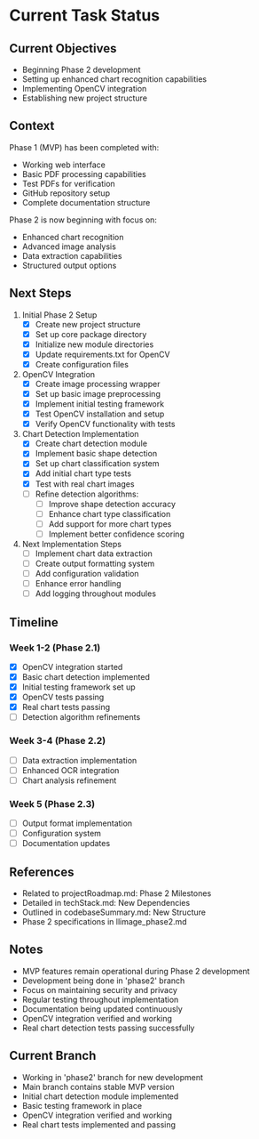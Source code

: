# Current Task Status

## Current Objectives
- Beginning Phase 2 development
- Setting up enhanced chart recognition capabilities
- Implementing OpenCV integration
- Establishing new project structure

## Context
Phase 1 (MVP) has been completed with:
- Working web interface
- Basic PDF processing capabilities
- Test PDFs for verification
- GitHub repository setup
- Complete documentation structure

Phase 2 is now beginning with focus on:
- Enhanced chart recognition
- Advanced image analysis
- Data extraction capabilities
- Structured output options

## Next Steps
1. Initial Phase 2 Setup
   - [x] Create new project structure
   - [x] Set up core package directory
   - [x] Initialize new module directories
   - [x] Update requirements.txt for OpenCV
   - [x] Create configuration files

2. OpenCV Integration
   - [x] Create image processing wrapper
   - [x] Set up basic image preprocessing
   - [x] Implement initial testing framework
   - [x] Test OpenCV installation and setup
   - [x] Verify OpenCV functionality with tests

3. Chart Detection Implementation
   - [x] Create chart detection module
   - [x] Implement basic shape detection
   - [x] Set up chart classification system
   - [x] Add initial chart type tests
   - [x] Test with real chart images
   - [ ] Refine detection algorithms:
     - [ ] Improve shape detection accuracy
     - [ ] Enhance chart type classification
     - [ ] Add support for more chart types
     - [ ] Implement better confidence scoring

4. Next Implementation Steps
   - [ ] Implement chart data extraction
   - [ ] Create output formatting system
   - [ ] Add configuration validation
   - [ ] Enhance error handling
   - [ ] Add logging throughout modules

## Timeline
### Week 1-2 (Phase 2.1)
- [x] OpenCV integration started
- [x] Basic chart detection implemented
- [x] Initial testing framework set up
- [x] OpenCV tests passing
- [x] Real chart tests passing
- [ ] Detection algorithm refinements

### Week 3-4 (Phase 2.2)
- [ ] Data extraction implementation
- [ ] Enhanced OCR integration
- [ ] Chart analysis refinement

### Week 5 (Phase 2.3)
- [ ] Output format implementation
- [ ] Configuration system
- [ ] Documentation updates

## References
- Related to projectRoadmap.md: Phase 2 Milestones
- Detailed in techStack.md: New Dependencies
- Outlined in codebaseSummary.md: New Structure
- Phase 2 specifications in llimage_phase2.md

## Notes
- MVP features remain operational during Phase 2 development
- Development being done in 'phase2' branch
- Focus on maintaining security and privacy
- Regular testing throughout implementation
- Documentation being updated continuously
- OpenCV integration verified and working
- Real chart detection tests passing successfully

## Current Branch
- Working in 'phase2' branch for new development
- Main branch contains stable MVP version
- Initial chart detection module implemented
- Basic testing framework in place
- OpenCV integration verified and working
- Real chart tests implemented and passing
